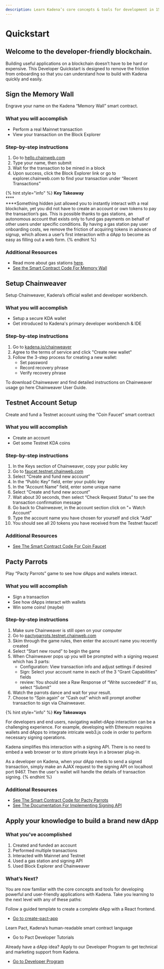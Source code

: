 ```yaml
---
description: Learn Kadena’s core concepts & tools for development in 15 minutes.
---
```


# Quickstart

## Welcome to the developer-friendly blockchain.

Building useful applications on a blockchain doesn’t have to be hard or expensive. This Developer Quickstart is designed to remove the friction from onboarding so that you can understand how to build with Kadena quickly and easily.

## Sign the Memory Wall

Engrave your name on the Kadena “Memory Wall” smart contract.

### **What you will accomplish**

* Perform a real Mainnet transaction
* View your transaction on the Block Explorer

### Step-by-step instructions

1. Go to [hello.chainweb.com](https://hello.chainweb.com)
2. Type your name, then submit
3. Wait for the transaction to be mined in a block
4. Upon success, click the Block Explorer link or go to explorer.chainweb.com to find your transaction under “Recent Transactions”

{% hint style="info" %}
**Key Takeaway**\
****\
****Something hidden just allowed you to instantly interact with a real blockchain, yet you did not have to create an account or own tokens to pay the transaction’s gas. This is possible thanks to gas stations, an autonomous account that exists only to fund gas payments on behalf of other users under specific conditions. By having a gas station pay user onboarding costs, we remove the friction of acquiring tokens in advance of signup, which allows a user’s first interaction with a dApp to become as easy as filling out a web form.
{% endhint %}

### Additional Resources

* Read more about gas stations [here](https://medium.com/kadena-io/the-first-crypto-gas-station-is-now-on-kadenas-blockchain-6dc43b4b3836).
* [See the Smart Contract Code For Memory Wall](https://github.com/kadena-io/developer-scripts/tree/master/pact/dapp-contracts/memory-wall)

## Setup Chainweaver

Setup Chainweaver, Kadena’s official wallet and developer workbench.

### What you will accomplish

* Setup a secure KDA wallet
* Get introduced to Kadena's primary developer workbench & IDE

### Step-by-step instructions

1. Go to [kadena.io/chainweaver](https://kadena.io/chainweaver-tos/)
2. Agree to the terms of service and click "Create new wallet"
3. Follow the 3-step process for creating a new wallet:
   * Set password
   * Record recovery phrase
   * Verify recovery phrase

To download Chainweaver and find detailed instructions on Chainweaver usage go here Chainweaver User Guide.

## Testnet Account Setup

Create and fund a Testnet account using the “Coin Faucet” smart contract

### What you will accomplish

* Create an account
* Get some Testnet KDA coins

### Step-by-step instructions

1. In the Keys section of Chainweaver, copy your public key
2. Go to [faucet.testnet.chainweb.com](https://faucet.testnet.chainweb.com/)
3. Select “Create and fund new account”
4. In the “Public Key” field, enter your public key
5. In the “Account Name” field, enter some unique name
6. Select “Create and fund new account”
7. Wait about 30 seconds, then select “Check Request Status” to see the transaction confirmation message
8. Go back to Chainweaver, in the account section click on "+ Watch Account"
9. Type the account name you have chosen for yourself and click "Add"
10. You should see all 20 tokens you have received from the Testnet faucet!

### Additional Resources

* [See The Smart Contract Code For Coin Faucet](https://github.com/kadena-io/developer-scripts/tree/master/pact/dapp-contracts/faucet)

## Pacty Parrots

Play “Pacty Parrots” game to see how dApps and wallets interact.

### What you will accomplish

* Sign a transaction
* See how dApps interact with wallets
* Win some coins! (maybe)

### Step-by-step instructions

1. Make sure Chainweaver is still open on your computer
2. Go to [pactyparrots.testnet.chainweb.com](http://pactyparrots.testnet.chainweb.com/)
3. Skim through the game rules, then enter the account name you recently created
4. Select “Start new round” to begin the game
5. When Chainweaver pops up you will be prompted with a signing request which has 3 parts:
   * Configuration: View transaction info and adjust settings if desired
   * Sign: Select your account name in each of the 3 “Grant Capabilities” fields
   * review: You should see a Raw Response of “Write succeeded!” If so, select “Submit”
6. Watch the parrots dance and wait for your result.
7. Choose to “Spin again” or “Cash out” which will prompt another transaction to sign via Chainweaver.

{% hint style="info" %}
**Key Takeaways**

For developers and end users, navigating wallet-dApp interaction can be a challenging experience. For example, developing with Ethereum requires wallets and dApps to integrate intricate web3.js code in order to perform necessary signing operations.

Kadena simplifies this interaction with a signing API. There is no need to embed a web browser or to store private keys in a browser plug-in.

As a developer on Kadena, when your dApp needs to send a signed transaction, simply make an AJAX request to the signing API on localhost port 9467. Then the user's wallet will handle the details of transaction signing.
{% endhint %}

### Additional Resources

* [See The Smart Contract Code for Pacty Parrots](https://github.com/kadena-io/developer-scripts/tree/master/pact/dapp-contracts/pacty-parrot)
* [See The Documentation For Implementing Signing API](https://kadena-io.github.io/signing-api/)

## Apply your knowledge to build a brand new dApp

### What you’ve accomplished

1. Created and funded an account
2. Performed multiple transactions
3. Interacted with Mainnet and Testnet
4. Used a gas station and signing API
5. Used Block Explorer and Chainweaver

### What’s Next?

You are now familiar with the core concepts and tools for developing powerful and user-friendly applications with Kadena. Take you learning to the next level with any of these paths:

Follow a guided template to create a complete dApp with a React frontend.

* [Go to create-pact-app](https://github.com/kadena-io/create-pact-app)

Learn Pact, Kadena’s human-readable smart contract language

* Go to Pact Developer Tutorials

Already have a dApp idea? Apply to our Developer Program to get technical and marketing support from Kadena.

* [Go to Developer Program](https://kadena.io/developerprogram)
